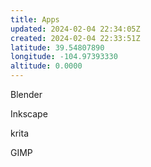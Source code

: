 ```yaml
---
title: Apps
updated: 2024-02-04 22:34:05Z
created: 2024-02-04 22:33:51Z
latitude: 39.54807890
longitude: -104.97393330
altitude: 0.0000
---
```


Blender

Inkscape

krita

GIMP

